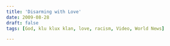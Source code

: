 ```yaml
---
title: 'Disarming with Love'
date: 2009-08-28
draft: false
tags: [God, klu klux klan, love, racism, Video, World News]

---
```


